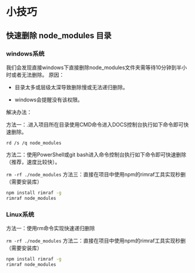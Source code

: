# 小技巧
## 快速删除 node_modules 目录
### windows系统
我们会发现直接windows下直接删除node_modules文件夹需等待10分钟到半小时或者无法删除。
原因：

- 目录太多或层级太深导致删除慢或无法递归删除。

- windows会提醒没有该权限。

解决办法：

方法一：.进入项目所在目录使用CMD命令进入DOCS控制台执行如下命令即可快速删除。

`rd /s /q node_modules`

方法二：使用PowerShell或git bash进入命令控制台执行如下命令即可快速删除（推荐，速度比较快）。

`rm -rf ./node_modules`
方法三：直接在项目中使用npm的rimraf工具实现秒删（需要安装库）
```bash
npm install rimraf -g
rimraf node_modules
```
### Linux系统
方法一：使用rm命令实现快速递归删除

`rm -rf ./node_modules`
方法二：直接在项目中使用npm的rimraf工具实现秒删（需要安装库）
```bash
npm install rimraf -g
rimraf node_modules
```